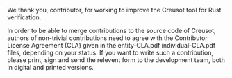 We thank you, contributor, for working to improve the Creusot tool
for Rust verification.

In order to be able to merge contributions to the source code of
Creusot, authors of non-trivial contributions need to agree with the
Contributor License Agreement (CLA) given in the entity-CLA.pdf
individual-CLA.pdf files, depending on your status. If you want to
write such a contribution, please print, sign and send the relevent
form to the development team, both in digital and printed versions.

